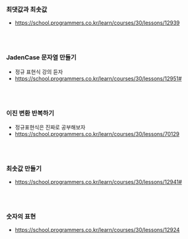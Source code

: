 ### 최댓값과 최솟값

- https://school.programmers.co.kr/learn/courses/30/lessons/12939

<br><br>

### JadenCase 문자열 만들기

- 정규 표현식 강의 듣자
- https://school.programmers.co.kr/learn/courses/30/lessons/12951#

<br><br>

### 이진 변환 반복하기

- 정규표현식은 진짜로 공부해보자
- https://school.programmers.co.kr/learn/courses/30/lessons/70129

<br><br>

### 최솟값 만들기

- https://school.programmers.co.kr/learn/courses/30/lessons/12941#

<br><br>

### 숫자의 표현

- https://school.programmers.co.kr/learn/courses/30/lessons/12924

<br><br>
